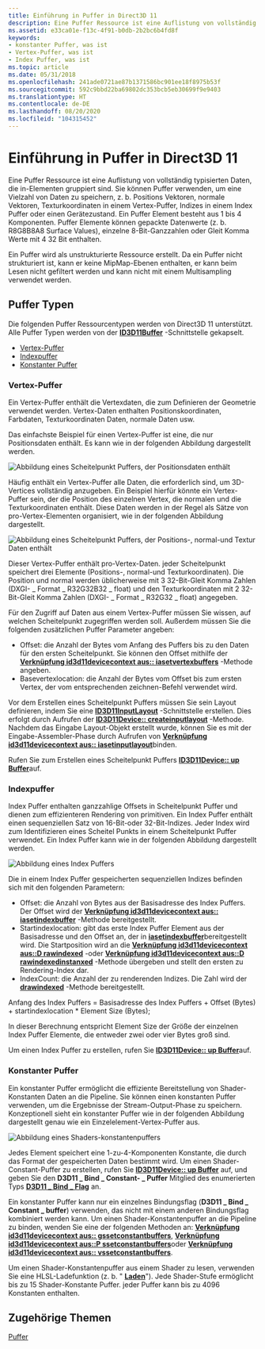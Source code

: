 ```yaml
---
title: Einführung in Puffer in Direct3D 11
description: Eine Puffer Ressource ist eine Auflistung von vollständig typisierten Daten, die in-Elementen gruppiert sind.
ms.assetid: e33ca01e-f13c-4f91-b0db-2b2bc6b4fd8f
keywords:
- konstanter Puffer, was ist
- Vertex-Puffer, was ist
- Index Puffer, was ist
ms.topic: article
ms.date: 05/31/2018
ms.openlocfilehash: 241ade0721ae87b1371586bc901ee18f8975b53f
ms.sourcegitcommit: 592c9bbd22ba69802dc353bcb5eb30699f9e9403
ms.translationtype: HT
ms.contentlocale: de-DE
ms.lasthandoff: 08/20/2020
ms.locfileid: "104315452"
---
```

# <a name="introduction-to-buffers-in-direct3d-11"></a>Einführung in Puffer in Direct3D 11

Eine Puffer Ressource ist eine Auflistung von vollständig typisierten Daten, die in-Elementen gruppiert sind. Sie können Puffer verwenden, um eine Vielzahl von Daten zu speichern, z. b. Positions Vektoren, normale Vektoren, Texturkoordinaten in einem Vertex-Puffer, Indizes in einem Index Puffer oder einen Gerätezustand. Ein Puffer Element besteht aus 1 bis 4 Komponenten. Puffer Elemente können gepackte Datenwerte (z. b. R8G8B8A8 Surface Values), einzelne 8-Bit-Ganzzahlen oder Gleit Komma Werte mit 4 32 Bit enthalten.

Ein Puffer wird als unstrukturierte Ressource erstellt. Da ein Puffer nicht strukturiert ist, kann er keine MipMap-Ebenen enthalten, er kann beim Lesen nicht gefiltert werden und kann nicht mit einem Multisampling verwendet werden.

## <a name="buffer-types"></a>Puffer Typen

Die folgenden Puffer Ressourcentypen werden von Direct3D 11 unterstützt. Alle Puffer Typen werden von der [**ID3D11Buffer**](/windows/desktop/api/D3D11/nn-d3d11-id3d11buffer) -Schnittstelle gekapselt.

-   [Vertex-Puffer](#vertex-buffer)
-   [Indexpuffer](#index-buffer)
-   [Konstanter Puffer](#constant-buffer)

### <a name="vertex-buffer"></a>Vertex-Puffer

Ein Vertex-Puffer enthält die Vertexdaten, die zum Definieren der Geometrie verwendet werden. Vertex-Daten enthalten Positionskoordinaten, Farbdaten, Texturkoordinaten Daten, normale Daten usw.

Das einfachste Beispiel für einen Vertex-Puffer ist eine, die nur Positionsdaten enthält. Es kann wie in der folgenden Abbildung dargestellt werden.

![Abbildung eines Scheitelpunkt Puffers, der Positionsdaten enthält](images/d3d10-resources-single-element-vb2.png)

Häufig enthält ein Vertex-Puffer alle Daten, die erforderlich sind, um 3D-Vertices vollständig anzugeben. Ein Beispiel hierfür könnte ein Vertex-Puffer sein, der die Position des einzelnen Vertex, die normalen und die Texturkoordinaten enthält. Diese Daten werden in der Regel als Sätze von pro-Vertex-Elementen organisiert, wie in der folgenden Abbildung dargestellt.

![Abbildung eines Scheitelpunkt Puffers, der Positions-, normal-und Textur Daten enthält](images/d3d10-vertex-buffer-element.png)

Dieser Vertex-Puffer enthält pro-Vertex-Daten. jeder Scheitelpunkt speichert drei Elemente (Positions-, normal-und Texturkoordinaten). Die Position und normal werden üblicherweise mit 3 32-Bit-Gleit Komma Zahlen (DXGI- \_ Format \_ R32G32B32 \_ float) und den Texturkoordinaten mit 2 32-Bit-Gleit Komma Zahlen (DXGI- \_ Format \_ R32G32 \_ float) angegeben.

Für den Zugriff auf Daten aus einem Vertex-Puffer müssen Sie wissen, auf welchen Scheitelpunkt zugegriffen werden soll. Außerdem müssen Sie die folgenden zusätzlichen Puffer Parameter angeben:

-   Offset: die Anzahl der Bytes vom Anfang des Puffers bis zu den Daten für den ersten Scheitelpunkt. Sie können den Offset mithilfe der [**Verknüpfung id3d11devicecontext aus:: iasetvertexbuffers**](/windows/desktop/api/D3D11/nf-d3d11-id3d11devicecontext-iasetvertexbuffers) -Methode angeben.
-   Basevertexlocation: die Anzahl der Bytes vom Offset bis zum ersten Vertex, der vom entsprechenden zeichnen-Befehl verwendet wird.

Vor dem Erstellen eines Scheitelpunkt Puffers müssen Sie sein Layout definieren, indem Sie eine [**ID3D11InputLayout**](/windows/win32/api/d3d11/nn-d3d11-id3d11inputlayout) -Schnittstelle erstellen. Dies erfolgt durch Aufrufen der [**ID3D11Device:: createinputlayout**](/windows/desktop/api/D3D11/nf-d3d11-id3d11device-createinputlayout) -Methode. Nachdem das Eingabe Layout-Objekt erstellt wurde, können Sie es mit der Eingabe-Assembler-Phase durch Aufrufen von [**Verknüpfung id3d11devicecontext aus:: iasetinputlayout**](/windows/desktop/api/D3D11/nf-d3d11-id3d11devicecontext-iasetinputlayout)binden.

Rufen Sie zum Erstellen eines Scheitelpunkt Puffers [**ID3D11Device:: up Buffer**](/windows/desktop/api/D3D11/nf-d3d11-id3d11device-createbuffer)auf.

### <a name="index-buffer"></a>Indexpuffer

Index Puffer enthalten ganzzahlige Offsets in Scheitelpunkt Puffer und dienen zum effizienteren Rendering von primitiven. Ein Index Puffer enthält einen sequenziellen Satz von 16-Bit-oder 32-Bit-Indizes. Jeder Index wird zum Identifizieren eines Scheitel Punkts in einem Scheitelpunkt Puffer verwendet. Ein Index Puffer kann wie in der folgenden Abbildung dargestellt werden.

![Abbildung eines Index Puffers](images/d3d10-index-buffer.png)

Die in einem Index Puffer gespeicherten sequenziellen Indizes befinden sich mit den folgenden Parametern:

-   Offset: die Anzahl von Bytes aus der Basisadresse des Index Puffers. Der Offset wird der [**Verknüpfung id3d11devicecontext aus:: iasetindexbuffer**](/windows/desktop/api/D3D11/nf-d3d11-id3d11devicecontext-iasetindexbuffer) -Methode bereitgestellt.
-   Startindexlocation: gibt das erste Index Puffer Element aus der Basisadresse und den Offset an, der in [**iasetindexbuffer**](/windows/desktop/api/D3D11/nf-d3d11-id3d11devicecontext-iasetindexbuffer)bereitgestellt wird. Die Startposition wird an die [**Verknüpfung id3d11devicecontext aus::D rawindexed**](/windows/desktop/api/D3D11/nf-d3d11-id3d11devicecontext-drawindexed) -oder [**Verknüpfung id3d11devicecontext aus::D rawindexedinstanxed**](/windows/desktop/api/D3D11/nf-d3d11-id3d11devicecontext-drawindexedinstanced) -Methode übergeben und stellt den ersten zu Rendering-Index dar.
-   IndexCount: die Anzahl der zu renderenden Indizes. Die Zahl wird der [**drawindexed**](/windows/desktop/api/D3D11/nf-d3d11-id3d11devicecontext-drawindexed) -Methode bereitgestellt.

Anfang des Index Puffers = Basisadresse des Index Puffers + Offset (Bytes) + startindexlocation \* Element Size (Bytes);

In dieser Berechnung entspricht Element Size der Größe der einzelnen Index Puffer Elemente, die entweder zwei oder vier Bytes groß sind.

Um einen Index Puffer zu erstellen, rufen Sie [**ID3D11Device:: up Buffer**](/windows/desktop/api/D3D11/nf-d3d11-id3d11device-createbuffer)auf.

### <a name="constant-buffer"></a>Konstanter Puffer

Ein konstanter Puffer ermöglicht die effiziente Bereitstellung von Shader-Konstanten Daten an die Pipeline. Sie können einen konstanten Puffer verwenden, um die Ergebnisse der Stream-Output-Phase zu speichern. Konzeptionell sieht ein konstanter Puffer wie in der folgenden Abbildung dargestellt genau wie ein Einzelelement-Vertex-Puffer aus.

![Abbildung eines Shaders-konstantenpuffers](images/d3d10-shader-resource-buffer.png)

Jedes Element speichert eine 1-zu-4-Komponenten Konstante, die durch das Format der gespeicherten Daten bestimmt wird. Um einen Shader-Constant-Puffer zu erstellen, rufen Sie [**ID3D11Device:: up Buffer**](/windows/desktop/api/D3D11/nf-d3d11-id3d11device-createbuffer) auf, und geben Sie den **D3D11 \_ Bind \_ Constant- \_ Puffer** Mitglied des enumerierten Typs [**D3D11 \_ Bind \_ Flag**](/windows/desktop/api/D3D11/ne-d3d11-d3d11_bind_flag) an.

Ein konstanter Puffer kann nur ein einzelnes Bindungsflag (**D3D11 \_ Bind \_ Constant \_ buffer**) verwenden, das nicht mit einem anderen Bindungsflag kombiniert werden kann. Um einen Shader-Konstantenpuffer an die Pipeline zu binden, wenden Sie eine der folgenden Methoden an: [**Verknüpfung id3d11devicecontext aus:: gssetconstantbuffers**](/windows/desktop/api/D3D11/nf-d3d11-id3d11devicecontext-gssetconstantbuffers), [**Verknüpfung id3d11devicecontext aus::P ssetconstantbuffers**](/windows/desktop/api/D3D11/nf-d3d11-id3d11devicecontext-pssetconstantbuffers)oder [**Verknüpfung id3d11devicecontext aus:: vssetconstantbuffers**](/windows/desktop/api/D3D11/nf-d3d11-id3d11devicecontext-vssetconstantbuffers).

Um einen Shader-Konstantenpuffer aus einem Shader zu lesen, verwenden Sie eine HLSL-Ladefunktion (z. b. " [**Laden**](/windows/desktop/direct3dhlsl/dx-graphics-hlsl-to-load)"). Jede Shader-Stufe ermöglicht bis zu 15 Shader-Konstante Puffer. jeder Puffer kann bis zu 4096 Konstanten enthalten.

## <a name="related-topics"></a>Zugehörige Themen

<dl> <dt>

[Puffer](overviews-direct3d-11-resources-buffers.md)
</dt> </dl>

 

 
